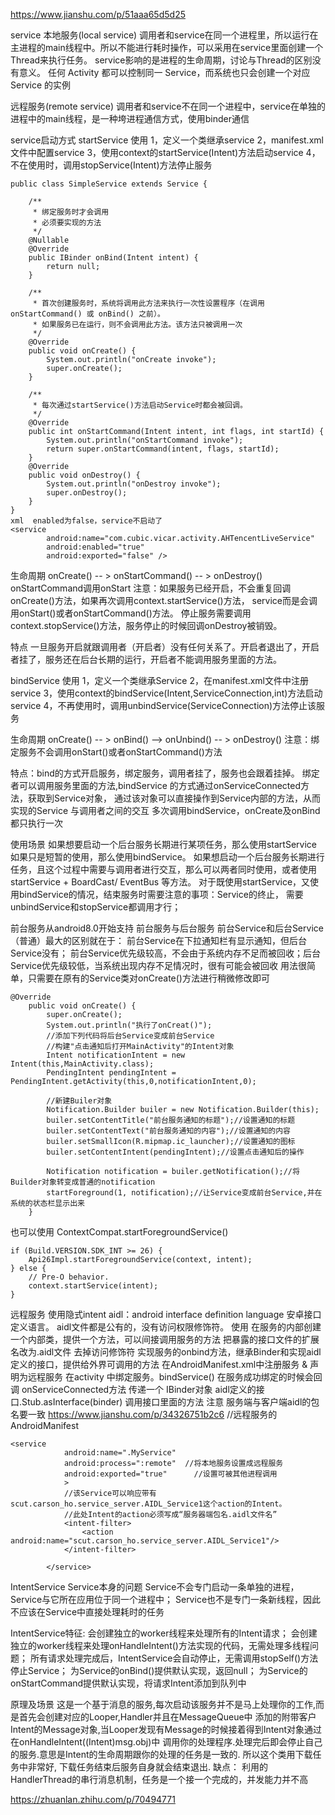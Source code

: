 https://www.jianshu.com/p/51aaa65d5d25  

service
 本地服务(local service)
 调用者和service在同一个进程里，所以运行在主进程的main线程中。所以不能进行耗时操作，可以采用在service里面创建一个Thread来执行任务。
   service影响的是进程的生命周期，讨论与Thread的区别没有意义。
 任何 Activity 都可以控制同一 Service，而系统也只会创建一个对应 Service 的实例
 
 远程服务(remote service) 调用者和service不在同一个进程中，service在单独的进程中的main线程，是一种垮进程通信方式，使用binder通信

 
 service启动方式
   startService
   使用
   1，定义一个类继承service
   2，manifest.xml文件中配置service
   3，使用context的startService(Intent)方法启动service
   4，不在使用时，调用stopService(Intent)方法停止服务
```
public class SimpleService extends Service {

    /**
     * 绑定服务时才会调用
     * 必须要实现的方法  
     */
    @Nullable
    @Override
    public IBinder onBind(Intent intent) {
        return null;
    }

    /**
     * 首次创建服务时，系统将调用此方法来执行一次性设置程序（在调用 onStartCommand() 或 onBind() 之前）。
     * 如果服务已在运行，则不会调用此方法。该方法只被调用一次
     */
    @Override
    public void onCreate() {
        System.out.println("onCreate invoke");
        super.onCreate();
    }

    /**
     * 每次通过startService()方法启动Service时都会被回调。
     */
    @Override
    public int onStartCommand(Intent intent, int flags, int startId) {
        System.out.println("onStartCommand invoke");
        return super.onStartCommand(intent, flags, startId);
    }
    @Override
    public void onDestroy() {
        System.out.println("onDestroy invoke");
        super.onDestroy();
    }
}
xml  enabled为false，service不启动了
<service
        android:name="com.cubic.vicar.activity.AHTencentLiveService"
        android:enabled="true"
        android:exported="false" />
```
   
   生命周期
   onCreate() -- > onStartCommand() -- > onDestroy()   onStartCommand调用onStart
   注意：如果服务已经开启，不会重复回调onCreate()方法，如果再次调用context.startService()方法，
      service而是会调用onStart()或者onStartCommand()方法。
   停止服务需要调用context.stopService()方法，服务停止的时候回调onDestroy被销毁。
   
   特点
   一旦服务开启就跟调用者（开启者）没有任何关系了。开启者退出了，开启者挂了，服务还在后台长期的运行，开启者不能调用服务里面的方法。
  
   bindService
   使用
   1，定义一个类继承Service
   2，在manifest.xml文件中注册service
   3，使用context的bindService(Intent,ServiceConnection,int)方法启动service
   4，不再使用时，调用unbindService(ServiceConnection)方法停止该服务
   
   生命周期
   onCreate() -- > onBind() --> onUnbind() -- > onDestroy()
   注意：绑定服务不会调用onStart()或者onStartCommand()方法
   
   特点：bind的方式开启服务，绑定服务，调用者挂了，服务也会跟着挂掉。
   绑定者可以调用服务里面的方法,bindService 的方式通过onServiceConnected方法，获取到Service对象，
     通过该对象可以直接操作到Service内部的方法，从而实现的Service 与调用者之间的交互
   多次调用bindService，onCreate及onBind都只执行一次

使用场景
如果想要启动一个后台服务长期进行某项任务，那么使用startService
如果只是短暂的使用，那么使用bindService。
如果想启动一个后台服务长期进行任务，且这个过程中需要与调用者进行交互，那么可以两者同时使用，或者使用
   startService + BoardCast/ EventBus 等方法。
对于既使用startService，又使用bindService的情况，结束服务时需要注意的事项：Service的终止，
  需要unbindService和stopService都调用才行；

前台服务从android8.0开始支持
前台服务与后台服务
前台Service和后台Service（普通）最大的区别就在于：
前台Service在下拉通知栏有显示通知，但后台Service没有；
前台Service优先级较高，不会由于系统内存不足而被回收；后台Service优先级较低，当系统出现内存不足情况时，很有可能会被回收
用法很简单，只需要在原有的Service类对onCreate()方法进行稍微修改即可
```
@Override
    public void onCreate() {
        super.onCreate();
        System.out.println("执行了onCreat()");
        //添加下列代码将后台Service变成前台Service
        //构建"点击通知后打开MainActivity"的Intent对象
        Intent notificationIntent = new Intent(this,MainActivity.class);
        PendingIntent pendingIntent = PendingIntent.getActivity(this,0,notificationIntent,0);

        //新建Builer对象
        Notification.Builder builer = new Notification.Builder(this);
        builer.setContentTitle("前台服务通知的标题");//设置通知的标题
        builer.setContentText("前台服务通知的内容");//设置通知的内容
        builer.setSmallIcon(R.mipmap.ic_launcher);//设置通知的图标
        builer.setContentIntent(pendingIntent);//设置点击通知后的操作

        Notification notification = builer.getNotification();//将Builder对象转变成普通的notification
        startForeground(1, notification);//让Service变成前台Service,并在系统的状态栏显示出来
    }
```
也可以使用 ContextCompat.startForegroundService()
```
if (Build.VERSION.SDK_INT >= 26) {
    Api26Impl.startForegroundService(context, intent);
} else {
    // Pre-O behavior.
    context.startService(intent);
}
```
   
   远程服务  使用隐式intent
   aidl：android interface definition language 安卓接口定义语言。
   aidl文件都是公有的，没有访问权限修饰符。
   使用
   在服务的内部创建一个内部类，提供一个方法，可以间接调用服务的方法
   把暴露的接口文件的扩展名改为.aidl文件 去掉访问修饰符
   实现服务的onbind方法，继承Binder和实现aidl定义的接口，提供给外界可调用的方法
   在AndroidManifest.xml中注册服务 & 声明为远程服务
   在activity 中绑定服务。bindService()
   在服务成功绑定的时候会回调 onServiceConnected方法 传递一个 IBinder对象
   aidl定义的接口.Stub.asInterface(binder) 调用接口里面的方法
   注意
     服务端与客户端aidl的包名要一致
   https://www.jianshu.com/p/34326751b2c6
//远程服务的AndroidManifest
```
<service
            android:name=".MyService"
            android:process=":remote"  //将本地服务设置成远程服务
            android:exported="true"      //设置可被其他进程调用
            >
            //该Service可以响应带有scut.carson_ho.service_server.AIDL_Service1这个action的Intent。
            //此处Intent的action必须写成“服务器端包名.aidl文件名”
            <intent-filter>
                <action android:name="scut.carson_ho.service_server.AIDL_Service1"/>
            </intent-filter>

        </service>
```
     
     
   IntentService
   Service本身的问题
     Service不会专门启动一条单独的进程，Service与它所在应用位于同一个进程中；
     Service也不是专门一条新线程，因此不应该在Service中直接处理耗时的任务
    
   IntentService特征:
   会创建独立的worker线程来处理所有的Intent请求；
   会创建独立的worker线程来处理onHandleIntent()方法实现的代码，无需处理多线程问题；
   所有请求处理完成后，IntentService会自动停止，无需调用stopSelf()方法停止Service；
   为Service的onBind()提供默认实现，返回null；
   为Service的onStartCommand提供默认实现，将请求Intent添加到队列中

   原理及场景
   这是一个基于消息的服务,每次启动该服务并不是马上处理你的工作,而是首先会创建对应的Looper,Handler并且在MessageQueue中
     添加的附带客户Intent的Message对象,当Looper发现有Message的时候接着得到Intent对象通过在onHandleIntent((Intent)msg.obj)中
    调用你的处理程序.处理完后即会停止自己的服务.意思是Intent的生命周期跟你的处理的任务是一致的.
   所以这个类用下载任务中非常好, 下载任务结束后服务自身就会结束退出.
   缺点： 利用的HandlerThread的串行消息机制，任务是一个接一个完成的，并发能力并不高

   
   
   https://zhuanlan.zhihu.com/p/70494771
   
   